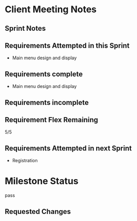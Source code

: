 
# Client Meeting Notes

## Sprint Notes


## Requirements Attempted in this Sprint

- Main menu design and display 

## Requirements complete

- Main menu design and display 

## Requirements incomplete


## Requirement Flex Remaining

5/5

## Requirements Attempted in next Sprint

- Registration

# Milestone Status

pass

## Requested Changes
